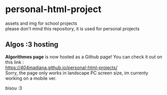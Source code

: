 # personal-html-project
assets and img for school projects<br>
please don't mind this repository, it is used for personal projects
## Algos :3 hosting
**Algorithmes page** is now hosted as a Github page! You can check it out on this link :<br> https://404madiana.github.io/personal-html-projects/
<br>
Sorry, the page only works in landscape PC screen size, im currenty working on a mobile ver.

bisou :3

